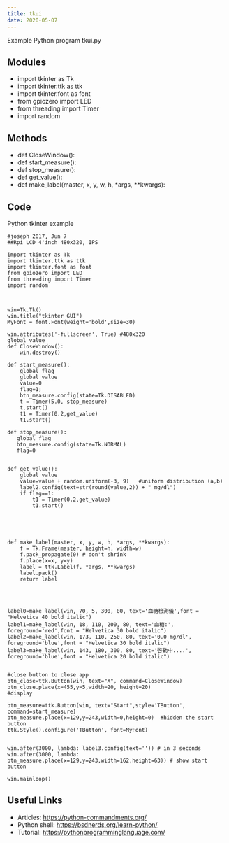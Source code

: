 ```yaml
---
title: tkui
date: 2020-05-07
---
```

Example Python program tkui.py

## Modules

* import tkinter as Tk
* import tkinter.ttk as ttk
* import tkinter.font as font
* from gpiozero import LED
* from threading import Timer
* import random

## Methods

* def CloseWindow():
* def start_measure():
* def stop_measure():	
* def get_value():
* def make_label(master, x, y, w, h, *args, **kwargs):

## Code

Python tkinter example

    #joseph 2017, Jun 7
    ##Rpi LCD 4'inch 480x320, IPS
    
    import tkinter as Tk
    import tkinter.ttk as ttk
    import tkinter.font as font
    from gpiozero import LED
    from threading import Timer
    import random
    
    
    
    win=Tk.Tk()
    win.title("tkinter GUI")
    MyFont = font.Font(weight='bold',size=30)
    
    win.attributes('-fullscreen', True) #480x320
    global value
    def CloseWindow():
        win.destroy()
    
    def start_measure():
        global flag
        global value
        value=0
        flag=1;
        btn_measure.config(state=Tk.DISABLED)
        t = Timer(5.0, stop_measure)
        t.start()
        t1 = Timer(0.2,get_value)
        t1.start()
    	
    def stop_measure():	
       global flag
       btn_measure.config(state=Tk.NORMAL)
       flag=0   
       
       
    def get_value():
        global value
        value=value + random.uniform(-3, 9)   #uniform distribution (a,b)
        label2.config(text=str(round(value,2)) + " mg/dl")
        if flag==1:
            t1 = Timer(0.2,get_value)
            t1.start()
    	
       
       
       
    	
    def make_label(master, x, y, w, h, *args, **kwargs):
        f = Tk.Frame(master, height=h, width=w)
        f.pack_propagate(0) # don't shrink
        f.place(x=x, y=y)
        label = ttk.Label(f, *args, **kwargs)
        label.pack() 
        return label
    
    
    	
    	
    label0=make_label(win, 70, 5, 300, 80, text='血糖檢測儀',font = "Helvetica 40 bold italic")
    label1=make_label(win, 18, 110, 200, 80, text='血糖:', foreground='red',font = "Helvetica 30 bold italic")
    label2=make_label(win, 173, 110, 250, 80, text='0.0 mg/dl', foreground='blue',font = "Helvetica 30 bold italic")
    label3=make_label(win, 143, 180, 300, 80, text='啓動中....', foreground='blue',font = "Helvetica 20 bold italic")
    
    
    #close button to close app
    btn_close=ttk.Button(win, text="X", command=CloseWindow)
    btn_close.place(x=455,y=5,width=20, height=20)
    #display
    
    btn_measure=ttk.Button(win, text="Start",style='TButton', command=start_measure)
    btn_measure.place(x=129,y=243,width=0,height=0)  #hidden the start button
    ttk.Style().configure('TButton', font=MyFont)
    
    
    win.after(3000, lambda: label3.config(text='')) # in 3 seconds
    win.after(3000, lambda: btn_measure.place(x=129,y=243,width=162,height=63)) # show start button
    
    win.mainloop()

## Useful Links

- Articles: https://python-commandments.org/
- Python shell: https://bsdnerds.org/learn-python/
- Tutorial: https://pythonprogramminglanguage.com/
